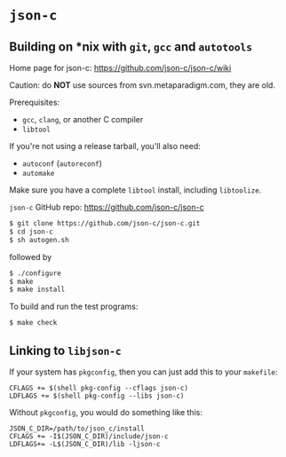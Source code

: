 `json-c`
========

Building on *nix with `git`, `gcc` and `autotools`
--------------------------------------------------

Home page for json-c: https://github.com/json-c/json-c/wiki

Caution: do **NOT** use sources from svn.metaparadigm.com,
they are old.

Prerequisites:

 - `gcc`, `clang`, or another C compiler
 - `libtool`

If you're not using a release tarball, you'll also need:

 - `autoconf` (`autoreconf`)
 - `automake`

Make sure you have a complete `libtool` install, including `libtoolize`.

`json-c` GitHub repo: https://github.com/json-c/json-c

```bash
$ git clone https://github.com/json-c/json-c.git
$ cd json-c
$ sh autogen.sh
```

followed by

```bash
$ ./configure
$ make
$ make install
```

To build and run the test programs:

```bash
$ make check
```

Linking to `libjson-c`
----------------------

If your system has `pkgconfig`,
then you can just add this to your `makefile`:

```make
CFLAGS += $(shell pkg-config --cflags json-c)
LDFLAGS += $(shell pkg-config --libs json-c)
```

Without `pkgconfig`, you would do something like this:

```make
JSON_C_DIR=/path/to/json_c/install
CFLAGS += -I$(JSON_C_DIR)/include/json-c
LDFLAGS+= -L$(JSON_C_DIR)/lib -ljson-c
```
